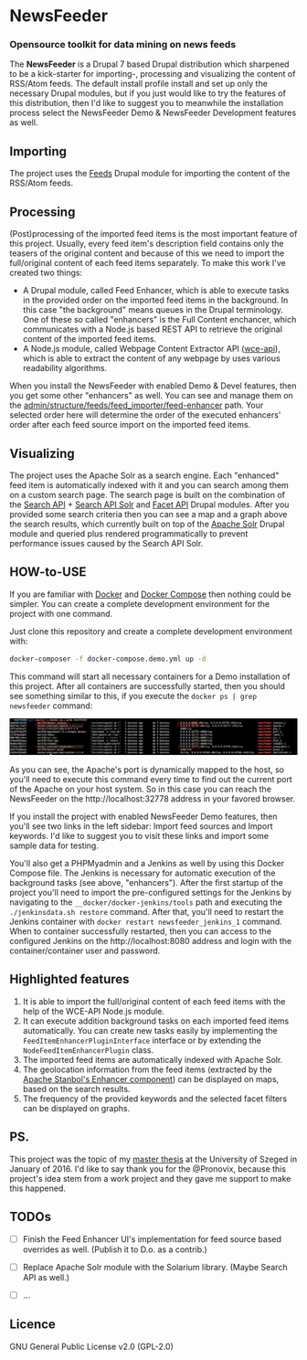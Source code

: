 # NewsFeeder
### Opensource toolkit for data mining on news feeds

The **NewsFeeder** is a Drupal 7 based Drupal distribution which sharpened to be a kick-starter for importing-, processing and visualizing the content of RSS/Atom feeds.
The default install profile install and set up only the necessary Drupal modules, but if you just would like to try the features of this distribution, then I'd like to suggest you to meanwhile the installation process select the NewsFeeder Demo & NewsFeeder Development features as well.


## Importing

The project uses the [Feeds](https://www.drupal.org/project/feeds) Drupal module for importing the content of the RSS/Atom feeds.


## Processing

(Post)processing of the imported feed items is the most important feature of this project. Usually, every feed item's description field contains only the teasers of the original content and because of this we need to import the full/original content of each feed items separately. To make this work I've created two things:
* A Drupal module, called Feed Enhancer, which is able to execute tasks in the provided order on the imported feed items in the background. In this case "the background" means queues in the Drupal terminology. One of these so called "enhancers" is the Full Content enchancer, which communicates with a Node.js based REST API to retrieve the original content of the imported feed items.
* A Node.js module, called Webpage Content Extractor API ([wce-api](https://www.npmjs.com/package/wce-api)), which is able to extract the content of any webpage by uses various readability algorithms.

When you install the NewsFeeder with enabled Demo & Devel features, then you get some other "enhancers" as well. You can see and manage them on the [admin/structure/feeds/feed_importer/feed-enhancer](__screenshots/feed_enhancer_ui_with_descriptions.png) path. Your selected order here will determine the order of the executed enhancers' order after each feed source import on the imported feed items.


## Visualizing

The project uses the Apache Solr as a search engine. Each "enhanced" feed item is automatically indexed with it and you can search among them on a custom search page. The search page is built on the combination of the [Search API](https://www.drupal.org/project/search_api) + [Search API Solr](https://www.drupal.org/project/search_api_solr) and [Facet API](https://www.drupal.org/project/facetapi) Drupal modules. After you provided some search criteria then you can see a map and a graph above the search results, which currently built on top of the [Apache Solr](https://www.drupal.org/project/apachesolr) Drupal module and queried plus rendered programmatically to prevent performance issues caused by the Search API Solr.


## HOW-to-USE

If you are familiar with [Docker](https://www.docker.com) and [Docker Compose](https://docs.docker.com/compose/) then nothing could be simpler. You can create a complete development environment for the project with one command.

Just clone this repository and create a complete development environment with:

 ```sh
 docker-composer -f docker-compose.demo.yml up -d
 ```

This command will start all necessary containers for a Demo installation of this project. After all containers are successfully started, then you should see something similar to this, if you execute the `docker ps | grep newsfeeder` command:

![Docker Compose in action](__screenshots/docker_compose_in_action.png "Docker Compose in action")

As you can see, the Apache's port is dynamically mapped to the host, so you'll need to execute this command every time to find out the current port of the Apache on your host system. So in this case you can reach the NewsFeeder on the http://localhost:32778 address in your favored browser.

If you install the project with enabled NewsFeeder Demo features, then you'll see two links in the left sidebar: Import feed sources and Import keywords. I'd like to suggest you to visit these links and import some sample data for testing.

You'll also get a PHPMyadmin and a Jenkins as well by using this Docker Compose file. The Jenkins is necessary for automatic execution of the background tasks (see above, "enhancers"). After the first startup of the project you'll need to import the pre-configured settings for the Jenkins by navigating to the `__docker/docker-jenkins/tools` path and executing the `./jenkinsdata.sh restore` command. After that, you'll need to restart the Jenkins container with `docker restart newsfeeder_jenkins_1` command. When to container successfully restarted, then you can access to the configured Jenkins on the http://localhost:8080 address and login with the container/container user and password.


## Highlighted features

 1. It is able to import the full/original content of each feed items with the help of the WCE-API Node.js module.
 2. It can execute addition background tasks on each imported feed items automatically. You can create new tasks easily by implementing the `FeedItemEnhancerPluginInterface` interface or by extending the `NodeFeedItemEnhancerPlugin` class.
 3. The imported feed items are automatically indexed with Apache Solr.
 4. The geolocation information from the feed items (extracted by the [Apache Stanbol's Enhancer component](https://stanbol.apache.org/docs/trunk/components/enhancer/)) can be displayed on maps, based on the search results.
 5. The frequency of the provided keywords and the selected facet filters can be displayed on graphs.


## PS.

This project was the topic of my [master thesis](http://biczodezso.hu/sites/default/files/diplomamunka.pdf) at the University of Szeged in January of 2016. I'd like to say thank you for the @Pronovix, because this project's idea stem from a work project and they gave me support to make this happened.

## TODOs

- [ ] Finish the Feed Enhancer UI's implementation for feed source based overrides as well. (Publish it to D.o. as a contrib.)
- [ ] Replace Apache Solr module with the Solarium library. (Maybe Search API as well.)
- [ ] ...


## Licence
GNU General Public License v2.0 (GPL-2.0)
